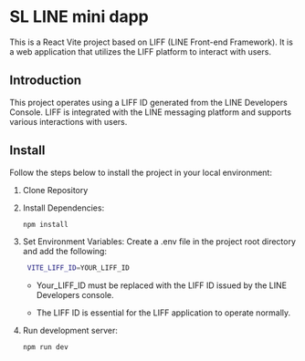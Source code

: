 # SL LINE mini dapp

This is a React Vite project based on LIFF (LINE Front-end Framework). It is a web application that utilizes the LIFF platform to interact with users.


## Introduction

This project operates using a LIFF ID generated from the LINE Developers Console. LIFF is integrated with the LINE messaging platform and supports various interactions with users.




## Install

Follow the steps below to install the project in your local environment:

1. Clone Repository

2. Install Dependencies:
   ```bash
   npm install

3. Set Environment Variables:
    Create a .env file in the project root directory and add the following:
   
   ```bash
    VITE_LIFF_ID=YOUR_LIFF_ID
   ```
   

   - Your_LIFF_ID must be replaced with the LIFF ID issued by the LINE Developers console.
  
   - The LIFF ID is essential for the LIFF application to operate normally.

4. Run development server:
   ```bash
   npm run dev
